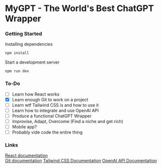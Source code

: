 # MyGPT - The World's Best ChatGPT Wrapper

### Getting Started

Installing dependencies

```bash
npm install
```

Start a development server

```bash
npm run dev
```

### To-Do

- [ ] Learn how React works
- [x] Learn enough Git to work on a project
- [ ] Learn wtf Tailwind CSS is and how to use it
- [ ] Learn how to integrate and use OpenAI API
- [ ] Produce a functional ChatGPT Wrapper
- [ ] Improvise, Adapt, Overcome (Find a niche and get rich)
- [ ] Mobile app?
- [ ] Probably vide code the entire thing

### Links

[React documentation](https://react.dev/) \
[Git documentation](https://git-scm.com/)
[Tailwind CSS Documentation](https://tailwindcss.com/)
[OpenAI API Documentation](https://openai.com/api/)


